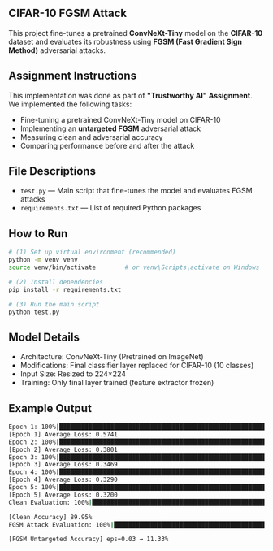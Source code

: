 ## CIFAR-10 FGSM Attack

This project fine-tunes a pretrained **ConvNeXt-Tiny** model on the **CIFAR-10** dataset and evaluates its robustness using **FGSM (Fast Gradient Sign Method)** adversarial attacks.

## Assignment Instructions

This implementation was done as part of **"Trustworthy AI" Assignment**.  
We implemented the following tasks:

- Fine-tuning a pretrained ConvNeXt-Tiny model on CIFAR-10
- Implementing an **untargeted FGSM** adversarial attack
- Measuring clean and adversarial accuracy
- Comparing performance before and after the attack

## File Descriptions

- `test.py` — Main script that fine-tunes the model and evaluates FGSM attacks
- `requirements.txt` — List of required Python packages

## How to Run

```bash
# (1) Set up virtual environment (recommended)
python -m venv venv
source venv/bin/activate        # or venv\Scripts\activate on Windows

# (2) Install dependencies
pip install -r requirements.txt

# (3) Run the main script
python test.py
```

## Model Details
- Architecture: ConvNeXt-Tiny (Pretrained on ImageNet)
- Modifications: Final classifier layer replaced for CIFAR-10 (10 classes)
- Input Size: Resized to 224×224
- Training: Only final layer trained (feature extractor frozen)

## Example Output
```bash
Epoch 1: 100%|█████████████████████████████████████████████████████████████████████████████████████████████████████████████████████████| 782/782 [00:33<00:00, 23.63it/s, loss=0.59]
[Epoch 1] Average Loss: 0.5741
Epoch 2: 100%|████████████████████████████████████████████████████████████████████████████████████████████████████████████████████████| 782/782 [00:32<00:00, 24.01it/s, loss=0.231] 
[Epoch 2] Average Loss: 0.3801
Epoch 3: 100%|███████████████████████████████████████████████████████████████████████████████████████████████████████████████████████| 782/782 [00:32<00:00, 24.00it/s, loss=0.0177] 
[Epoch 3] Average Loss: 0.3469
Epoch 4: 100%|████████████████████████████████████████████████████████████████████████████████████████████████████████████████████████| 782/782 [00:32<00:00, 24.02it/s, loss=0.357] 
[Epoch 4] Average Loss: 0.3290
Epoch 5: 100%|████████████████████████████████████████████████████████████████████████████████████████████████████████████████████████| 782/782 [00:32<00:00, 24.08it/s, loss=0.416] 
[Epoch 5] Average Loss: 0.3200
Clean Evaluation: 100%|█████████████████████████████████████████████████████████████████████████████████████████████████████████████████████████████| 40/40 [00:10<00:00,  3.87it/s] 

[Clean Accuracy] 89.95%
FGSM Attack Evaluation: 100%|███████████████████████████████████████████████████████████████████████████████████████████████████████████████████████| 40/40 [00:29<00:00,  1.34it/s] 

[FGSM Untargeted Accuracy] eps=0.03 → 11.33%
```
